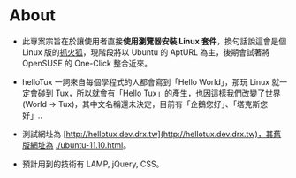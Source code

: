 # About

* 此專案宗旨在於讓使用者直接**使用瀏覽器安裝 Linux 套件**，換句話說這會是個 Linux 版的[抓火狐](http://gfx.tw/)，現階段將以 Ubuntu 的 AptURL 為主，後期會試著將 OpenSUSE 的 One-Click 整合近來。

* helloTux 一詞來自每個學程式的人都會寫到「Hello World」，那玩 Linux 就一定會碰到 Tux，所以就會有「Hello Tux」的產生，也因這樣我們改變了世界(World → Tux)，其中文名稱還未決定，目前有「企鵝您好」、「塔克斯您好」..

* 測試網址為 [http://hellotux.dev.drx.tw](http://hellotux.dev.drx.tw)，其舊版網址為 [./ubuntu-11.10.html](http://hellotux.dev.drx.tw/ubuntu-11.10.html)。

* 預計用到的技術有 LAMP, jQuery, CSS。

